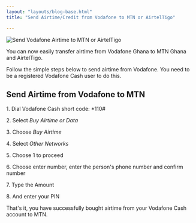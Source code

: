 ```yaml
---
layout: "layouts/blog-base.html"
title: "Send Airtime/Credit from Vodafone to MTN or AirtelTigo"

---
```

  <img src= "/images/blogpics/share-vodafone-airtime.jpg" alt= "Send Vodafone Airtime to MTN or AirtelTigo" class= "img-responsive center-block" loading="lazy">

   <p>You can now easily transfer airtime from Vodafone Ghana to MTN Ghana and AirtelTigo.</p>
      <p>Follow the simple steps below to send airtime from Vodafone. 
       You need to be a registered Vodafone Cash user to do this.</p>
      
  <h2>Send Airtime from Vodafone to MTN</h2>
      <p>1. Dial Vodafone Cash short code: *110# </p>
      <p>2. Select <em>Buy Airtime or Data</em></p>
      <p>3. Choose <em>Buy Airtime</em></p>
      <p>4. Select <em>Other Networks</em></p>
      <p>5. Choose 1 to proceed</p>
      <p>6. Choose enter number, enter the person's phone number and confirm number</p>
      <p>7. Type the Amount</p>
      <p>8. And enter your PIN</p>

  <p>That's it, you have successfully bought airtime from your Vodafone Cash account to MTN.</p>
